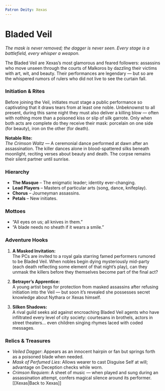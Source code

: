 ```yaml
---
Patron Deity: Xexas
---
```


# **Bladed Veil**

*The mask is never removed; the dagger is never seen. Every stage is a battlefield, every whisper a weapon.*

The Bladed Veil are Xexas’s most glamorous and feared followers: assassins who move unseen through the courts of Malkoros by dazzling their victims with art, wit, and beauty. Their performances are legendary — but so are the whispered rumors of rulers who did not live to see the curtain fall.

### **Initiation & Rites**
Before joining the Veil, initiates must stage a public performance so captivating that it draws tears from at least one noble. Unbeknownst to all present, during this same night they must also deliver a killing blow — often with nothing more than a poisoned kiss or slip of silk garrote. Only when both acts are complete do they receive their mask: porcelain on one side (for beauty), iron on the other (for death).

**Notable Rite:**  
*The Crimson Waltz* — A ceremonial dance performed at dawn after an assassination. The killer dances alone in blood-spattered silks beneath moonlight, reciting verses about beauty and death. The corpse remains their silent partner until sunrise.

### **Hierarchy**
- **The Masque** – The enigmatic leader; identity ever-changing.
- **Lead Players** – Masters of particular arts (song, dance, knifeplay).
- **Chorus** – Journeyman assassins.
- **Petals** – New initiates.

### **Mottoes**
- “All eyes on us; all knives in them.”
- “A blade needs no sheath if it wears a smile.”

### **Adventure Hooks**
1. **A Masked Invitation:**  
  The PCs are invited to a royal gala starring famed performers rumored to be Bladed Veil. When nobles begin dying mysteriously mid-party (each death reflecting some element of that night’s play), can they unmask the killers before they themselves become part of the final act?

2. **Betrayer’s Apprentice:**  
  A young artist begs for protection from masked assassins after refusing initiation into the Veil — but soon it’s revealed she possesses secret knowledge about Nythara or Xexas himself.

3. **Silken Shadows:**  
  A rival guild seeks aid against encroaching Bladed Veil agents who have infiltrated every level of city society: courtesans in brothels, actors in street theaters… even children singing rhymes laced with coded messages.

### **Relics & Treasures**
- *Veiled Dagger*: Appears as an innocent hairpin or fan but springs forth as a poisoned blade when needed.
- *Mask of Perfumed Lies*: Allows wearer to cast Disguise Self at will; advantage on Deception checks while worn.
- *Crimson Requiem*: A sheet of music — when played and sung during an assassination attempt, confers magical silence around its performer.
[[Xexas|Back to Xexas]]  
